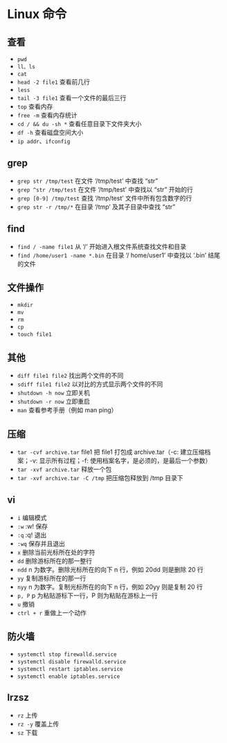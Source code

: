 # Linux 命令

## 查看

- `pwd`
- `ll、ls`
- `cat`
- `head -2 file1` 查看前几行
- `less`
- `tail -3 file1` 查看一个文件的最后三行
- `top` 查看内存
- `free -m` 查看内存统计
- `cd / && du -sh *` 查看任意目录下文件夹大小
- `df -h` 查看磁盘空间大小
- `ip addr`、`ifconfig`

## grep

- `grep str /tmp/test` 在文件 ‘/tmp/test’ 中查找 “str”
- `grep ^str /tmp/test` 在文件 ‘/tmp/test’ 中查找以 “str” 开始的行
- `grep [0-9] /tmp/test` 查找 ‘/tmp/test’ 文件中所有包含数字的行
- `grep str -r /tmp/*` 在目录 ‘/tmp’ 及其子目录中查找 “str”

## find

- `find / -name file1` 从 ‘/’ 开始进入根文件系统查找文件和目录
- `find /home/user1 -name *.bin` 在目录 ‘/ home/user1’ 中查找以 ‘.bin’ 结尾的文件

## 文件操作

- `mkdir`
- `mv`
- `rm`
- `cp`
- `touch file1`

## 其他

- `diff file1 file2` 找出两个文件的不同
- `sdiff file1 file2` 以对比的方式显示两个文件的不同
- `shutdown -h now` 立即关机
- `shutdown -r now` 立即重启
- `man` 查看参考手册（例如 man ping）

## 压缩

- `tar -cvf archive.tar` file1 把 file1 打包成 archive.tar（-c: 建立压缩档案；-v: 显示所有过程；-f: 使用档案名字，是必须的，是最后一个参数）
- `tar -xvf archive.tar` 释放一个包
- `tar -xvf archive.tar -C /tmp` 把压缩包释放到 /tmp 目录下

## vi

- `i` 编辑模式
- `:w` :w! 保存
- `:q` :q! 退出
- `:wq` 保存并且退出
- `x` 删除当前光标所在处的字符
- `dd` 删除游标所在的那一整行
- `ndd` n 为数字。删除光标所在的向下 n 行，例如 20dd 则是删除 20 行
- `yy` 复制游标所在的那一行
- `nyy` n 为数字。复制光标所在的向下 n 行，例如 20yy 则是复制 20 行
- `p, P` p 为粘贴游标下一行，P 则为粘贴在游标上一行
- `u` 撤销
- `ctrl + r` 重做上一个动作

## 防火墙

- `systemctl stop firewalld.service`
- `systemctl disable firewalld.service`
- `systemctl restart iptables.service`
- `systemctl enable iptables.service`

## lrzsz

- `rz` 上传
- `rz -y` 覆盖上传
- `sz` 下载

